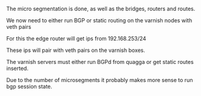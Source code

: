 The micro segmentation is done, as well as the bridges, routers and routes.

We now need to either run BGP or static routing on the varnish nodes with veth pairs

For this the edge router will get ips from 192.168.253/24

These ips will pair with veth pairs on the varnish boxes.

The varnish servers must either run BGPd from quagga or get static routes inserted.

Due to the number of microsegments it probably makes more sense to run bgp session state.

